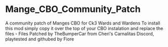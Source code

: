 # Mange_CBO_Community_Patch
A community patch of Manges CBO for Ck3 Wards and Wardens
To install this mod simply copy it over the top of your CBO instalation and replace the files - Files Patched by TheBumperCar from Cheri's Carnalitas Discord, playtested and githubed by Fiore
